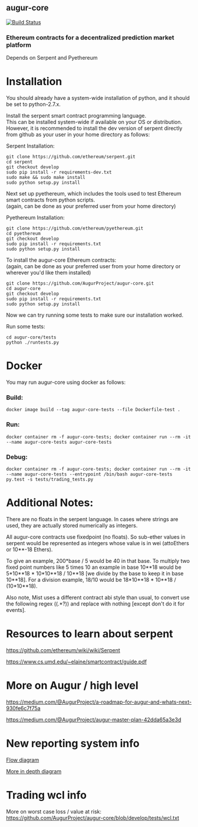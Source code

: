 augur-core
----------

[![Build Status](https://travis-ci.org/AugurProject/augur-core.svg)](https://travis-ci.org/AugurProject/augur-core)

### Ethereum contracts for a decentralized prediction market platform

Depends on Serpent and Pyethereum

# Installation

You should already have a system-wide installation of python, and it should be set to python-2.7.x.

Install the serpent smart contract programming language.<br>
This can be installed system-wide if available on your OS or distribution.<br>
However, it is recommended to install the dev version of serpent directly from github as your user in your home directory as follows:

Serpent Installation:
```
git clone https://github.com/ethereum/serpent.git
cd serpent
git checkout develop
sudo pip install -r requirements-dev.txt
sudo make && sudo make install
sudo python setup.py install
```

Next set up pyethereum, which includes the tools used to test Ethereum smart contracts from python scripts.<br>
(again, can be done as your preferred user from your home directory)

Pyethereum Installation:
```
git clone https://github.com/ethereum/pyethereum.git
cd pyethereum
git checkout develop
sudo pip install -r requirements.txt
sudo python setup.py install
```

To install the augur-core Ethereum contracts:<br>
(again, can be done as your preferred user from your home directory or wherever you'd like them installed)
```
git clone https://github.com/AugurProject/augur-core.git
cd augur-core
git checkout develop
sudo pip install -r requirements.txt
sudo python setup.py install
```

Now we can try running some tests to make sure our installation worked.

Run some tests:
```
cd augur-core/tests
python ./runtests.py
```


# Docker

You may run augur-core using docker as follows:

### Build:
```
docker image build --tag augur-core-tests --file Dockerfile-test .
```

### Run:
```
docker container rm -f augur-core-tests; docker container run --rm -it --name augur-core-tests augur-core-tests
```

### Debug:
```
docker container rm -f augur-core-tests; docker container run --rm -it --name augur-core-tests --entrypoint /bin/bash augur-core-tests
py.test -s tests/trading_tests.py
```


# Additional Notes:

There are no floats in the serpent language.
In cases where strings are used, they are actually stored numerically as integers.

All augur-core contracts use fixedpoint (no floats).  So sub-ether values in serpent would be represented as integers whose value
is in wei (attoEthers or 10**-18 Ethers).

To give an example, 200\*base / 5 would be 40 in that base.  To multiply two fixed point numbers like 5 times 10 an example in 
base 10\*\*18 would be 5\*10\*\*18 \* 10\*10\*\*18 / 10\*\*18
[we divide by the base to keep it in base 10\*\*18].  For a division example, 18/10 would be 18\*10\*\*18 \* 10\*\*18 / (10\*10\*\*18).

Also note, Mist uses a different contract abi style than usual, to convert use the following regex \((.\*?)\) and replace with nothing [except don't do it for events].

# Resources to learn about serpent

https://github.com/ethereum/wiki/wiki/Serpent

https://www.cs.umd.edu/~elaine/smartcontract/guide.pdf

# More on Augur / high level

https://medium.com/@AugurProject/a-roadmap-for-augur-and-whats-next-930fe6c7f75a

https://medium.com/@AugurProject/augur-master-plan-42dda65a3e3d

# New reporting system info

[Flow diagram](https://pasteboard.co/1FcgIDWR2.png)

[More in depth diagram](https://www.websequencediagrams.com/files/render?link=kUm7MBHLoO87M3m2dXzE)

# Trading wcl info

More on worst case loss / value at risk: https://github.com/AugurProject/augur-core/blob/develop/tests/wcl.txt
